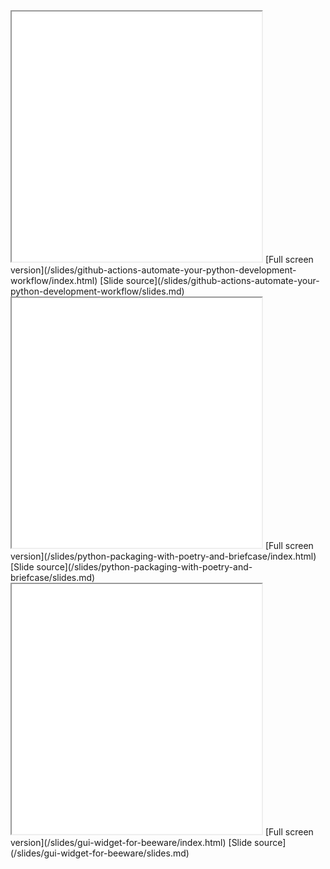 <!--
.. title: Slides
.. slug: slides
.. date: 2019-01-02 22:52:01 UTC-05:00
.. tags: 
.. category: 
.. link: 
.. description: 
.. type: text
-->

<iframe width="400" height="400" marginheight="0" marginwidth="0" src="/slides/github-actions-automate-your-python-development-workflow/index.html">
  Your browser does not support iframes.
</iframe>
[Full screen version](/slides/github-actions-automate-your-python-development-workflow/index.html)
[Slide source](/slides/github-actions-automate-your-python-development-workflow/slides.md)

<iframe width="400" height="400" marginheight="0" marginwidth="0" src="/slides/python-packaging-with-poetry-and-briefcase/index.html">
  Your browser does not support iframes.
</iframe>
[Full screen version](/slides/python-packaging-with-poetry-and-briefcase/index.html)
[Slide source](/slides/python-packaging-with-poetry-and-briefcase/slides.md)

<iframe width="400" height="400" marginheight="0" marginwidth="0" src="/slides/gui-widget-for-beeware/index.html">
  Your browser does not support iframes.
</iframe>
[Full screen version](/slides/gui-widget-for-beeware/index.html)
[Slide source](/slides/gui-widget-for-beeware/slides.md)